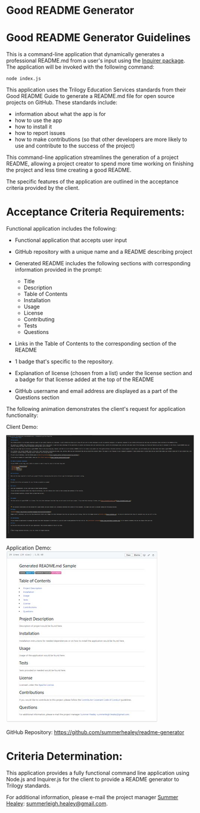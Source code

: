 # Good README Generator
  

# Good README Generator Guidelines

This is a command-line application that dynamically generates a professional README.md from a user's input using the [Inquirer package](https://www.npmjs.com/package/inquirer). The application will be invoked with the following command:

```
node index.js
```
This application uses the Trilogy Education Services standards from their Good README Guide to generate a README.md file for open source projects on GitHub. These standards include:

* information about what the app is for
* how to use the app
* how to install it
* how to report issues
* how to make contributions (so that other developers are more likely to use and contribute to the success of the project)
 
This command-line application streamlines the generation of a project README, allowing a project creator to spend more time working on finishing the project and less time creating a good README.


The specific features of the application are outlined in the acceptance criteria provided by the client. 

# Acceptance Criteria Requirements:

Functional application includes the following:

* Functional application that accepts user input

* GitHub repository with a unique name and a README describing project

* Generated README includes the following sections with corresponding information provided in the prompt: 

  * Title
  * Description
  * Table of Contents
  * Installation
  * Usage
  * License
  * Contributing
  * Tests
  * Questions

* Links in the Table of Contents to the corresponding section of the README

* 1 badge that's specific to the repository.

* Explanation of license (chosen from a list) under the license section and a badge for that license added at the top of the README 

* GitHub username and email address are displayed as a part of the Questions section

The following animation demonstrates the client's request for application functionality:

Client Demo:

![Good README Generator](./assets/images/readmeDemo.jpg)

Application Demo: 
![Deployed Application Screenshot](./assets/images/readmeGenerator.jpg)

GitHub Repository: https://github.com/summerhealey/readme-generator

# Criteria Determination: 

This application provides a fully functional command line application using Node.js and Inquirer.js for the client to provide a README generator to Trilogy standards. 

For additional information, please e-mail the project manager [Summer Healey](https://github.com/summerhealey/): summerleigh.healey@gmail.com.
